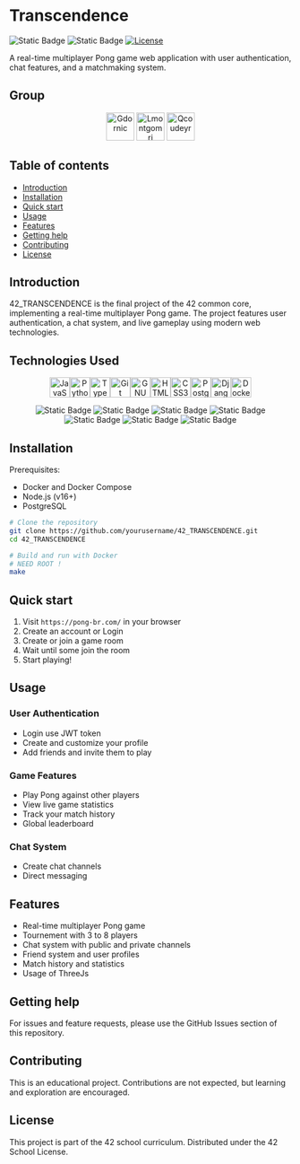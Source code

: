 # Transcendence

![Static Badge](https://img.shields.io/badge/PASS-125%2F125-black?style=flat-square&logo=42&logoColor=FFFFFFF&logoSize=auto&labelColor=000000&color=green) ![Static Badge](https://img.shields.io/badge/3_Persons-black?style=flat-square&label=Group&labelColor=black&color=blue) [![License](https://img.shields.io/badge/License-42-blue.svg?style=flat-square)](https://www.42.fr/)

A real-time multiplayer Pong game web application with user authentication, chat features, and a matchmaking system.

## Group

<p align="center">
<a href="https://github.com/RussellParadox"><img src="https://avatars.githubusercontent.com/u/121818957?v=4" title="Gdornic" width="50" height="50"></a>
<a href="https://github.com/BiGZ31"><img src="https://avatars.githubusercontent.com/u/101286697?v=4" title="Lmontgomri" width="50" height="50"></a>
<a href="https://github.com/qcoudeyr"><img src="https://avatars.githubusercontent.com/u/124463277?v=4" title="Qcoudeyr" width="50" height="50"></a>
</p>

## Table of contents

* [Introduction](#introduction)
* [Installation](#installation)
* [Quick start](#quick-start)
* [Usage](#usage)
* [Features](#features)
* [Getting help](#getting-help)
* [Contributing](#contributing)
* [License](#license)

## Introduction

42_TRANSCENDENCE is the final project of the 42 common core, implementing a real-time multiplayer Pong game. The project features user authentication, a chat system, and live gameplay using modern web technologies.

## Technologies Used

<p align="center">
<a href="https://developer.mozilla.org/en-US/docs/Web/JavaScript" target="_blank" rel="noreferrer"><img src="https://raw.githubusercontent.com/danielcranney/readme-generator/main/public/icons/skills/javascript-colored.svg" width="36" height="36" alt="JavaScript" /></a><a href="https://www.python.org/" target="_blank" rel="noreferrer"><img src="https://raw.githubusercontent.com/danielcranney/readme-generator/main/public/icons/skills/python-colored.svg" width="36" height="36" alt="Python" /></a><a href="https://www.typescriptlang.org/" target="_blank" rel="noreferrer"><img src="https://raw.githubusercontent.com/danielcranney/readme-generator/main/public/icons/skills/typescript-colored.svg" width="36" height="36" alt="TypeScript" /></a><a href="https://git-scm.com/" target="_blank" rel="noreferrer"><img src="https://raw.githubusercontent.com/danielcranney/readme-generator/main/public/icons/skills/git-colored.svg" width="36" height="36" alt="Git" /></a><a href="https://www.gnu.org/software/bash/" target="_blank" rel="noreferrer"><img src="https://raw.githubusercontent.com/danielcranney/readme-generator/main/public/icons/skills/gnubash.svg" width="36" height="36" alt="GNU Bash" /></a><a href="https://developer.mozilla.org/en-US/docs/Glossary/HTML5" target="_blank" rel="noreferrer"><img src="https://raw.githubusercontent.com/danielcranney/readme-generator/main/public/icons/skills/html5-colored.svg" width="36" height="36" alt="HTML5" /></a><a href="https://www.w3.org/TR/CSS/#css" target="_blank" rel="noreferrer"><img src="https://raw.githubusercontent.com/danielcranney/readme-generator/main/public/icons/skills/css3-colored.svg" width="36" height="36" alt="CSS3" /></a><a href="https://www.postgresql.org/" target="_blank" rel="noreferrer"><img src="https://raw.githubusercontent.com/danielcranney/readme-generator/main/public/icons/skills/postgresql-colored.svg" width="36" height="36" alt="PostgreSQL" /></a><a href="https://www.djangoproject.com/" target="_blank" rel="noreferrer"><img src="https://raw.githubusercontent.com/danielcranney/readme-generator/main/public/icons/skills/django-colored.svg" width="36" height="36" alt="Django" /></a><a href="https://www.docker.com/" target="_blank" rel="noreferrer"><img src="https://raw.githubusercontent.com/danielcranney/readme-generator/main/public/icons/skills/docker-colored.svg" width="36" height="36" alt="Docker" /></a>
</p>
<p align="center">
<img alt="Static Badge" src="https://img.shields.io/badge/Grafana-black?style=flat-square&logo=grafana&logoColor=%23F46800&color=black&link=">
<img alt="Static Badge" src="https://img.shields.io/badge/Prometheus-black?style=flat-square&logo=prometheus&logoColor=%23E6522C&color=black&link=">
<img alt="Static Badge" src="https://img.shields.io/badge/Vault-black?style=flat-square&logo=vault&logoColor=%23FFEC6E&color=black&link=">
<img alt="Static Badge" src="https://img.shields.io/badge/ELK_Stack-black?style=flat-square&logo=elastic&logoColor=white&labelColor=black&color=black&link=">
<img alt="Static Badge" src="https://img.shields.io/badge/Redis-black?style=flat-square&logo=redis&logoColor=%23FF4438&color=black&link=">
<img alt="Static Badge" src="https://img.shields.io/badge/Nginx-black?style=flat-square&logo=nginx&logoColor=%23009639&color=black&link=">
<img alt="Static Badge" src="https://img.shields.io/badge/Portainer-black?style=flat-square&logo=portainer&logoColor=%2313BEF9&color=black&link=">
</p>

## Installation

Prerequisites:

- Docker and Docker Compose
- Node.js (v16+)
- PostgreSQL

```bash
# Clone the repository
git clone https://github.com/yourusername/42_TRANSCENDENCE.git
cd 42_TRANSCENDENCE

# Build and run with Docker
# NEED ROOT !
make
```

## Quick start

1. Visit `https://pong-br.com/` in your browser
2. Create an account or Login
3. Create or join a game room
4. Wait until some join the room
5. Start playing!

## Usage

### User Authentication

- Login use JWT token
- Create and customize your profile
- Add friends and invite them to play

### Game Features

- Play Pong against other players
- View live game statistics
- Track your match history
- Global leaderboard

### Chat System

- Create chat channels
- Direct messaging

## Features

- Real-time multiplayer Pong game
- Tournement with 3 to 8 players
- Chat system with public and private channels
- Friend system and user profiles
- Match history and statistics
- Usage of ThreeJs

## Getting help

For issues and feature requests, please use the GitHub Issues section of this repository.

## Contributing

This is an educational project. Contributions are not expected, but learning and exploration are encouraged.

## License

This project is part of the 42 school curriculum. Distributed under the 42 School License.

